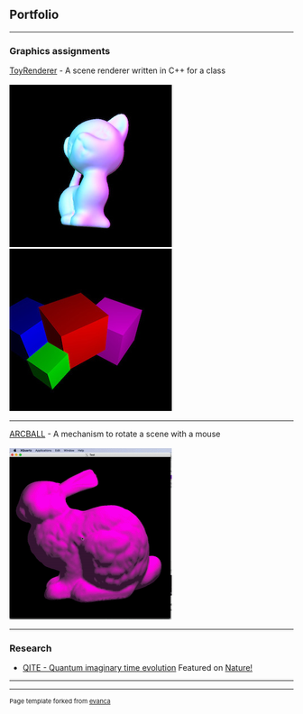 ## Portfolio

---

### Graphics assignments

[ToyRenderer](https://github.com/AdrianTanTeckKeng/ToyRenderer) - A scene renderer written in C++ for a class
<br>
<br>
<img src="images/scene_kitten_Phong.jpg?raw=true"/> 
<img src="images/fourCubes_Gouraud.jpg?raw=true"/>

---
[ARCBALL](https://github.com/AdrianTanTeckKeng/ARCBALL) - A mechanism to rotate a scene with a mouse
<br>
<br>
<img src="images/moving_bunny.gif?raw=true"/>

---

### Research

- [QITE - Quantum imaginary time evolution](https://github.com/mariomotta/QITE) Featured on [Nature!](https://www.nature.com/articles/s41567-019-0709-z)


---


---
<p style="font-size:11px">Page template forked from <a href="https://github.com/evanca/quick-portfolio">evanca</a></p>
<!-- Remove above link if you don't want to attibute -->
